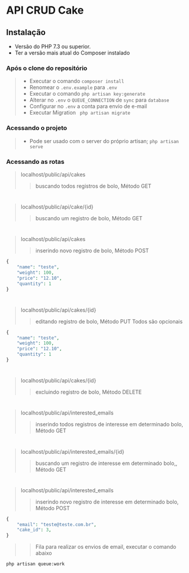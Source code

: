 
# API CRUD Cake

## Instalação

* Versão do PHP 7.3 ou superior.
* Ter a versão mais atual do Composer instalado

### Após o clone do repositório

> - Executar o comando ```composer install```
> - Renomear o ```.env.example``` para ```.env```
> - Executar o comando ```php artisan key:generate```
> - Alterar no ```.env``` o ```QUEUE_CONNECTION``` de ```sync``` para ```database```
> - Configurar no ```.env``` a conta para envio de e-mail
> - Executar Migration ``` php artisan migrate```

### Acessando o projeto
> - Pode ser usado com o server do próprio artisan; ```php artisan serve```

### Acessando as rotas
> localhost/public/api/cakes
> > buscando todos registros de bolo, Método GET
# 
> localhost/public/api/cake/{id}
> > buscando um registro de bolo, Método GET
# 
> localhost/public/api/cakes
> > inserindo novo registro de bolo, Método POST
```php
{
	"name": "teste",
	"weight": 100,
    "price": "12.10",
	"quantity": 1
}
```
# 
> localhost/public/api/cakes/{id}
> > editando registro de bolo, Método PUT
> Todos são opcionais
```php
{
    "name": "teste",
	"weight": 100,
    "price": "12.10",
	"quantity": 1
}
```
# 
> localhost/public/api/cakes/{id}
> > excluindo registro de bolo, Método DELETE

# 
> localhost/public/api/interested_emails
> > inserindo todos registros de interesse em determinado bolo, Método GET
# 
> localhost/public/api/interested_emails/{id}
> > buscando um registro de interesse em determinado bolo,, Método GET
# 
> localhost/public/api/interested_emails
> > inserindo novo registro de interesse em determinado bolo, Método POST
```php
{
	"email": "teste@teste.com.br",
	"cake_id": 3,
}
```

> > Fila para realizar os envios de email, executar o comando abaixo
```bash
php artisan queue:work
```
